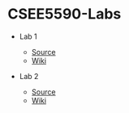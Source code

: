 # CSEE5590-Labs

- Lab 1
	- [Source](Lab1)
	- [Wiki](https://github.com/cjk8zb/CSEE5590-Labs/wiki/Lab-1)

- Lab 2
	- [Source](Lab2)
	- [Wiki](https://github.com/cjk8zb/CSEE5590-Labs/wiki/Lab-2)
